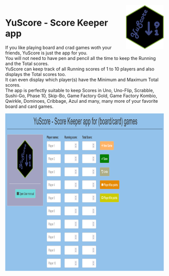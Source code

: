 <img src="www/YuScore-logo.png" align="right" width=120 height=139 alt="" />

# YuScore - Score Keeper app
If you like playing board and crad games woth your friends, YuScore is just the app for you.\
You will not need to have pen and pencil all the time to keep the Running and the Total scores.\
YuScore can keep track of all Running scores of 1 to 10 players and also displays the Total scores too.\
It can even display which player(s) have the Minimum and Maximum Total scores.\
The app is perfectly suitable to keep Scores in Uno, Uno-Flip, Scrabble, Sushi-Go, Phase 10, Skip-Bo, Game Factory Gold, Game Factory Kombio, Qwirkle, Dominoes, Cribbage, Azul and many, many more of your favorite board and card games.

<img src="user_interface.png" align="center" width=100% height=500 alt="" />
